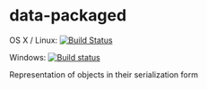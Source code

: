 # data-packaged

OS X / Linux: [![Build Status](https://travis-ci.org/unitb/data-packaged.svg?branch=master)](https://travis-ci.org/unitb/data-packaged)

Windows: [![Build status](https://ci.appveyor.com/api/projects/status/ioc5k65ai4e26hke?svg=true)](https://ci.appveyor.com/project/cipher1024/data-packaged)

Representation of objects in their serialization form
